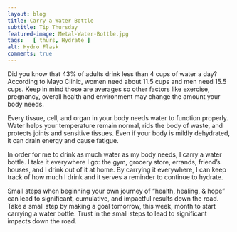 ```yaml
---
layout: blog
title: Carry a Water Bottle
subtitle: Tip Thursday
featured-image: Metal-Water-Bottle.jpg
tags:   [ thurs, Hydrate ]
alt: Hydro Flask
comments: true
---
```

Did you know that 43% of adults drink less than 4 cups of water a day? According to Mayo Clinic, women need about 11.5 cups and men need 15.5 cups. Keep in mind those are averages so other factors like exercise, pregnancy, overall health and environment may change the amount your body needs.

Every tissue, cell, and organ in your body needs water to function properly. Water helps your temperature remain normal, rids the body of waste, and protects joints and sensitive tissues. Even if your body is mildly dehydrated, it can drain energy and cause fatigue.

In order for me to drink as much water as my body needs, I carry a water bottle. I take it everywhere I go: the gym, grocery store, errands, friend’s houses, and I drink out of it at home. By carrying it everywhere, I can keep track of how much I drink and it serves a reminder to continue to hydrate.

Small steps when beginning your own journey of “health, healing, & hope” can lead to significant, cumulative, and impactful results down the road. Take a small step by making a goal tomorrow, this week, month to start carrying a water bottle. Trust in the small steps to lead to significant impacts down the road.
